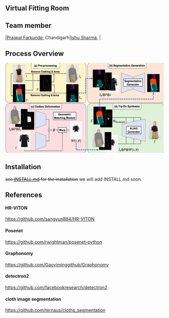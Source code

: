 ## Virtual Fitting Room
## Team member


|[Prajwal Farkunde](https://github.com/Prajwal28432), Chandigarh|[Ishu Sharma](https://github.com/), |

## Process Overview
![process overview image](./figures/Methodology.png)


## Installation
~~see [INSTALL.md](./INSTALL.md) for the installation~~
we will add INSTALL.md soon.

## References
#### HR-VITON
https://github.com/sangyun884/HR-VITON
#### Posenet
https://github.com/rwightman/posenet-python
#### Graphonomy
https://github.com/Gaoyiminggithub/Graphonomy
#### detectron2
https://github.com/facebookresearch/detectron2
#### cloth image segmentation
https://github.com/ternaus/cloths_segmentation
